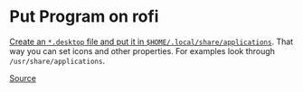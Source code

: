 # Put Program on rofi

[Create an `*.desktop` file and put it in `$HOME/.local/share/applications`](https://github.com/DaveDavenport/rofi/issues/326). That way you can set icons and other properties. For examples look through `/usr/share/applications`.

[Source](https://www.reddit.com/r/unixporn/comments/66dsdu/how_do_i_make_a_program_available_to_rofi/)
